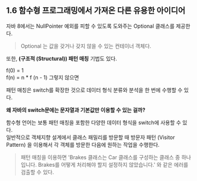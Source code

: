 ## 1.6 함수형 프로그래밍에서 가져온 다른 유용한 아이디어
자바 8에서는 NullPointer 예외를 피할 수 있도록 도와주는 Optional<T> 클래스를 제공한다.

> Optional<T> 는 값을 갖거나 갖지 않을 수 있는 컨테이너 객체다.

또한, **(구조적 (Structural)) 패턴 매칭**  기법도 있다.

f(0) = 1  
f(n) = n * f (n - 1) 그렇지 않으면

패턴 매칭은 switch를 확장한 것으로 데이터 형식 분류와 분석을 한 번에 수행할 수 있다.

**왜 자바의 switch문에는 문자열과 기본값만 이용할 수 있는 걸까?**

함수형 언어는 보통 패턴 매칭을 포함한 다양한 데이터 형식을 switch에 사용할 수 있다.  
일반적으로 객체지향 설계에서 클래스 패밀리를 방문할 때 방문자 패턴 (Visitor Pattern) 을 이용해서 각 객체를 방문한 다음에 원하는 작업을 수행한다.  
> 패턴 매칭을 이용하면 'Brakes 클래스는 Car 클래스를 구성하는 클래스 중 하나입니다. Brakes를 어떻게 처리해야 할지 설정하지 않았습니다.' 와 같은 에러를 검출할 수 있다.